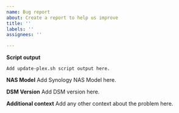 ```yaml
---
name: Bug report
about: Create a report to help us improve
title: ''
labels: ''
assignees: ''

---
```


**Script output**
```
Add update-plex.sh script output here.
```

**NAS Model**
Add Synology NAS Model here.

**DSM Version**
Add DSM version here.

**Additional context**
Add any other context about the problem here.
